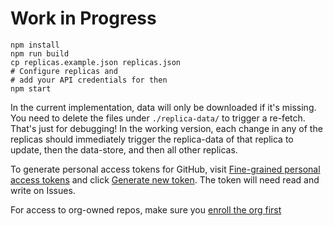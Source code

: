 # Work in Progress

```
npm install
npm run build
cp replicas.example.json replicas.json
# Configure replicas and
# add your API credentials for then
npm start
```

In the current implementation,
data will only be downloaded if it's missing.
You need to delete the files under `./replica-data/` to trigger a re-fetch.
That's just for debugging! In the working version, each change in any of the
replicas should immediately trigger the replica-data of that replica to update,
then the data-store, and then all other replicas.

To generate personal access tokens for GitHub, visit
[Fine-grained personal access tokens](https://github.com/settings/tokens?type=beta)
and click [Generate new token](https://github.com/settings/personal-access-tokens/new).
The token will need read and write on Issues.

For access to org-owned repos, make sure you [enroll the org first](https://github.com/organizations/federatedbookkeeping/settings/personal-access-tokens-onboarding)
